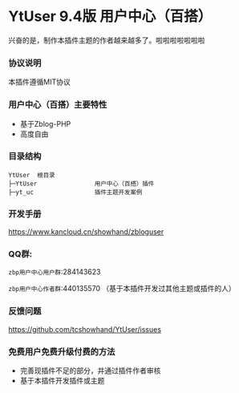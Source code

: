 YtUser 9.4版 用户中心（百搭）
===============
兴奋的是，制作本插件主题的作者越来越多了。啦啦啦啦啦啦啦

### 协议说明
本插件遵循MIT协议

### 用户中心（百搭）主要特性
* 基于Zblog-PHP
* 高度自由

### 目录结构
```
YtUser  根目录
├─YtUser                用户中心（百搭）插件
├─yt_uc                 插件主题开发案例
```

### 开发手册
https://www.kancloud.cn/showhand/zbloguser

### QQ群:
`zbp用户中心用户群`:284143623 
   
`zbp用户中心作者群`:440135570 （基于本插件开发过其他主题或插件的人）

### 反馈问题
https://github.com/tcshowhand/YtUser/issues

### 免费用户免费升级付费的方法
* 完善现插件不足的部分，并通过插件作者审核
* 基于本插件开发插件或主题


